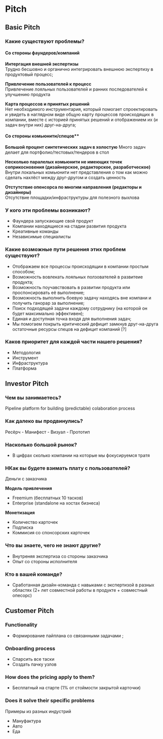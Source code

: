 # Pitch

## Basic Pitch

### Какие существуют проблемы?

#### Со стороны фаундеров/компаний
**Интергация внешней экспертизы**  
Трудно бесшовно и органично интегрировать внешнюю экспертизу в продуктовый процесс;

**Привлечение пользователей к процесс**  
Привлечение лояльных пользователей и ранних последователей к улучшению продукта

**Карта процессов и принятых решений**  
Нет необходимого инструментария, который помогает спроектировать и увидеть в наглядном виде общую карту процессов происходящих в компании, вместе с историей принятых решений и отображением их (и задач внутри них) друг-на-друга;

#### Со стороны комьюнити/спецов**  
**Большой процент синтетических задач в холостую**
Много задач делает для портфолио/тестовых/тендеров в стол

**Несколько паралелых комьюнити не имеющих точек соприкосновения (дизайнерское, редакторское, разработческое)**  
Внутри локальных комьюнити нет представления о том как можно сделать нахлёст между друг-другом и создать ценность

**Отстутствие опенсорса по многим направления (редакторы и дизайнеры)**  
Отсутствие площадки/инфраструктуры для полезного выхлова



### У кого эти проблемы возникают?
- Фаундера запускающие свой продукт
- Компании находящиеся на стадии развития продукта
- Креативные команды
- Независимые специалисты

### Какие возможные пути решения этих проблем существуют?
- Отображаем все процессы происходящии в компании простым способом;
- Возможность вовлекать лояльных ползователей в развитеие продукта;
- Возможность поучавствовать в развитии продукта или проспонсировать её выполнение;
- Возможность выполнить боевую задачу находясь вне компани и получить ганорар за выполнение;
- Поиск подходящей задачи каждому сотруднику (на которой он будет максимально эффективен);
- Единая и доступная точка входя для выполнения задач;
- Мы помогаем покрыть критический дефицит замкнув друг-на-друга остаточные ресурсы спецов на дефицит компаний [?]


### Каков приоритет для каждой части нашего решения?
- Методология
- Инструмент
- Инфраструктура
- Платформа


## Investor Pitch
### Чем вы занимаетесь?
Pipeline platform for building (predictable) colaboration process

### Как далеко вы продвинулись?
Ресёрч - Манифест - Визуал - Прототип

### Насколько большой рынок?
- В цифрах сколько компании на которые мы фокусируемся тратя

### HКак вы будете взимать плату с пользователей?
Деньги с заказчика

**Модель привлечения**
- Freemium (бесплатных 10 тасков)
- Enterprise (standalone на хостах бизнеса)

**Монетизация**
- Количество карточек
- Подписка
- Коммисия со спонсорских карточек

### Что вы знаете, чего не знают другие?
- Внутреняя экспертиза со стороны заказчика
- Опыт со стороны исполнителя

### Кто в вашей команде?
- Сработанная дизайн-команда c навыками с экспертизой в разных областях (2+ лет совместной работы в продукте + совместный опесорс)



## Customer Pitch

### Functionality
- Формирование пайплана со связанными задачами ;

### Onboarding process
- Спарсить все таски
- Создать пачку узлов

### How does the pricing apply to them?
- Бесплатный на старте (1% от стоймости закрытой карточки)

### Does it solve their specific problems
Примеры из разных индустрий
- Мануфактура
- Авто
- Еда
